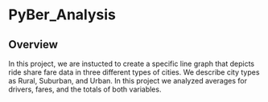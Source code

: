# PyBer_Analysis
## Overview
In this project, we are instucted to create a specific line graph that depicts ride share fare data in three different types of cities. We describe city types as Rural, Suburban, and Urban. In this project we analyzed averages for drivers, fares, and the totals of both variables.
